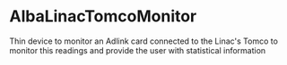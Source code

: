 # AlbaLinacTomcoMonitor
Thin device to monitor an Adlink card connected to the Linac's Tomco to 
monitor this readings and provide the user with statistical information
